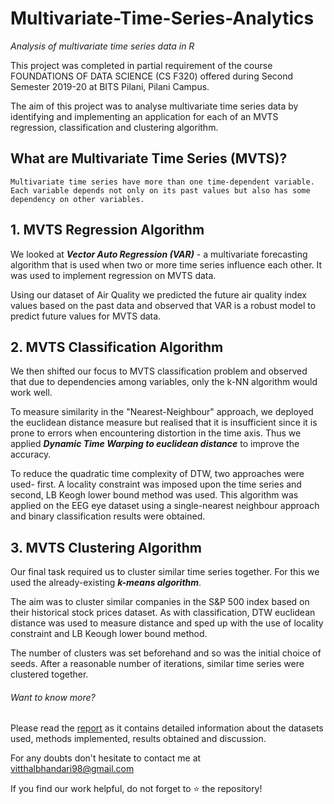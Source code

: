 # Multivariate-Time-Series-Analytics
*Analysis of multivariate time series data in R*

This project was completed in partial requirement of the course FOUNDATIONS OF DATA SCIENCE (CS F320) offered during Second Semester 2019-20 at BITS Pilani, Pilani Campus.

The aim of this project was to analyse multivariate time series data by identifying and implementing an application for each of an MVTS regression, classification and clustering algorithm.

## What are Multivariate Time Series (MVTS)?
```
Multivariate time series have more than one time-dependent variable. Each variable depends not only on its past values but also has some dependency on other variables.
```
## 1. MVTS Regression Algorithm
We looked at **_Vector Auto Regression (VAR)_** - a multivariate forecasting algorithm that is used when two or more time series influence each other. It was used to implement regression on MVTS data. 

Using our dataset of Air Quality we predicted the future air quality index values based on the past data and observed that VAR is a robust model to predict future values for MVTS data.
## 2. MVTS Classification Algorithm
We then shifted our focus to MVTS classification problem and observed that due to dependencies among variables, only the k-NN algorithm would work well. 

To measure similarity in the "Nearest-Neighbour" approach, we deployed the euclidean distance measure but realised that it is insufficient since it is prone to errors when encountering distortion in the time axis. Thus we applied **_Dynamic Time Warping to euclidean distance_** to improve the accuracy. 

To reduce the quadratic time complexity of DTW, two approaches were used- first. A locality constraint was imposed upon the time series and second, LB Keogh lower bound method was used. This algorithm was applied on the EEG eye dataset using a single-nearest neighbour approach and binary classification results were obtained.
## 3. MVTS Clustering Algorithm
Our final task required us to cluster similar time series together. For this we used the already-existing **_k-means algorithm_**. 

The aim was to cluster similar companies in the S&P 500 index based on their historical stock prices dataset. As with classification, DTW euclidean distance was used to measure distance and sped up with the use of locality constraint and LB Keough lower bound method. 

The number of clusters was set beforehand and so was the initial choice of seeds. After a reasonable number of iterations, similar time series were clustered together.

###### Want to know more?
Please read the [report](https://github.com/Vitthal98/Multivariate-Time-Series-Analytics/blob/main/FoDS_Report_%232.pdf) as it contains detailed information about the datasets used, methods implemented, results obtained and discussion.

For any doubts don't hesitate to contact me at vitthalbhandari98@gmail.com

If you find our work helpful, do not forget to :star: the repository!
